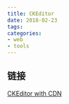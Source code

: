```yaml
---
title: CKEditor
date: 2018-02-23
tags:
categories:
- web
- tools
---
```



## 链接

[CKEditor with CDN](https://js.plus/docs/how-to-install-ckeditor-plugin-from-cdn)
